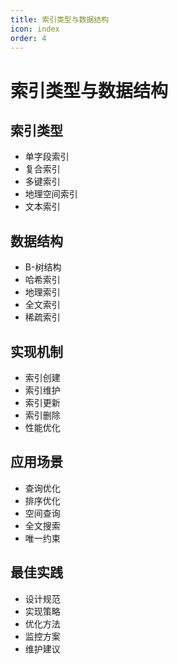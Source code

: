```yaml
---
title: 索引类型与数据结构
icon: index
order: 4
---
```


# 索引类型与数据结构

## 索引类型
- 单字段索引
- 复合索引
- 多键索引
- 地理空间索引
- 文本索引

## 数据结构
- B-树结构
- 哈希索引
- 地理索引
- 全文索引
- 稀疏索引

## 实现机制
- 索引创建
- 索引维护
- 索引更新
- 索引删除
- 性能优化

## 应用场景
- 查询优化
- 排序优化
- 空间查询
- 全文搜索
- 唯一约束

## 最佳实践
- 设计规范
- 实现策略
- 优化方法
- 监控方案
- 维护建议
